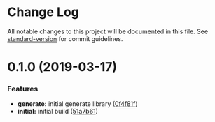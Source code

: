 # Change Log

All notable changes to this project will be documented in this file. See [standard-version](https://github.com/conventional-changelog/standard-version) for commit guidelines.

# 0.1.0 (2019-03-17)


### Features

* **generate:** initial generate library ([0f4f81f](https://github.com/baetheus/lodasoft-api-ts/commit/0f4f81f))
* **initial:** initial build ([51a7b61](https://github.com/baetheus/lodasoft-api-ts/commit/51a7b61))
